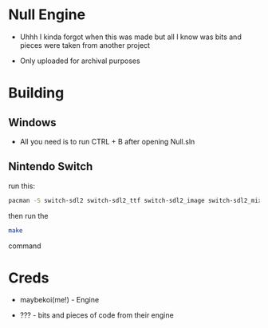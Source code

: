 # Null Engine

* Uhhh I kinda forgot when this was made but all I know was bits and pieces were taken from another project

* Only uploaded for archival purposes

# Building

## Windows

* All you need is to run CTRL + B after opening Null.sln

## Nintendo Switch

run this:

```bash
pacman -S switch-sdl2 switch-sdl2_ttf switch-sdl2_image switch-sdl2_mixer switch-sdl2_gfx switch-tinyxml2
```

then run the 
```bash
make
```
command

# Creds

* maybekoi(me!) - Engine

* ??? - bits and pieces of code from their engine